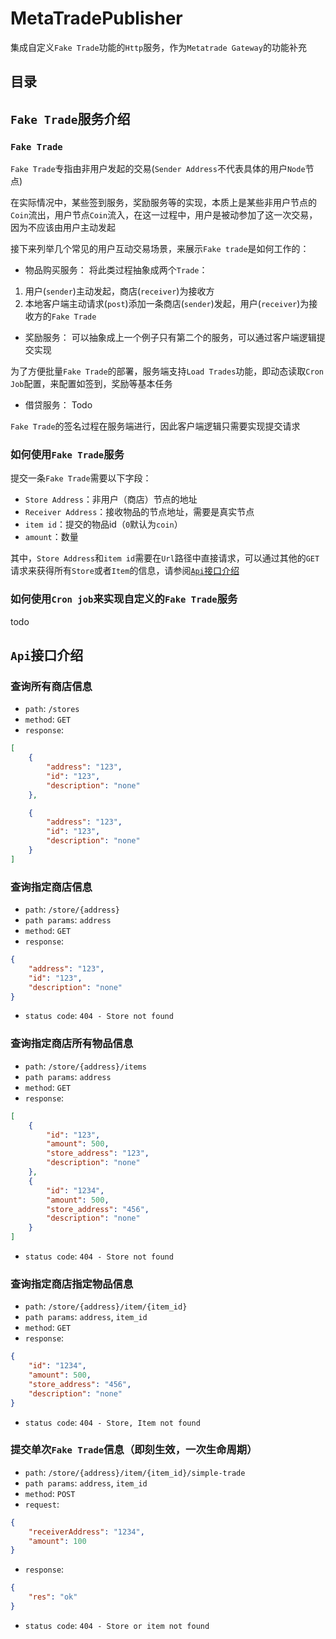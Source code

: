 # MetaTradePublisher
集成自定义`Fake Trade`功能的`Http`服务，作为`Metatrade Gateway`的功能补充

## 目录

## `Fake Trade`服务介绍
### `Fake Trade`
`Fake Trade`专指由非用户发起的交易(`Sender Address`不代表具体的用户`Node`节点)

在实际情况中，某些签到服务，奖励服务等的实现，本质上是某些非用户节点的`Coin`流出，用户节点`Coin`流入，在这一过程中，用户是被动参加了这一次交易，因为不应该由用户主动发起

接下来列举几个常见的用户互动交易场景，来展示`Fake trade`是如何工作的：
- 物品购买服务：
将此类过程抽象成两个`Trade`：
1. 用户(`sender`)主动发起，商店(`receiver`)为接收方
2. 本地客户端主动请求(`post`)添加一条商店(`sender`)发起，用户(`receiver`)为接收方的`Fake Trade`

- 奖励服务：
可以抽象成上一个例子只有第二个的服务，可以通过客户端逻辑提交实现

为了方便批量`Fake Trade`的部署，服务端支持`Load Trades`功能，即动态读取`Cron Job`配置，来配置如签到，奖励等基本任务

- 借贷服务：
Todo

`Fake Trade`的签名过程在服务端进行，因此客户端逻辑只需要实现提交请求

### 如何使用`Fake Trade`服务
提交一条`Fake Trade`需要以下字段：
- `Store Address`：非用户（商店）节点的地址
- `Receiver Address`：接收物品的节点地址，需要是真实节点
- `item id`：提交的物品id（`0`默认为`coin`）
- `amount`：数量

其中，`Store Address`和`item id`需要在`Url`路径中直接请求，可以通过其他的`GET`请求来获得所有`Store`或者`Item`的信息，请参阅[`Api`接口介绍](#`Api`接口介绍)

### 如何使用`Cron job`来实现自定义的`Fake Trade`服务
todo

## `Api`接口介绍
### 查询所有商店信息
- `path`: `/stores`
- `method`: `GET`
- `response`:
```json
[
    {
        "address": "123", 
        "id": "123",
        "description": "none"
    },

    {
        "address": "123", 
        "id": "123",
        "description": "none"
    }
]
```

### 查询指定商店信息
- `path`: `/store/{address}`
- `path params`: `address`
- `method`: `GET`
- `response`:
```json
{
    "address": "123", 
    "id": "123",
    "description": "none"
}
```
- `status code`: `404 - Store not found`

### 查询指定商店所有物品信息
- `path`: `/store/{address}/items`
- `path params`: `address`
- `method`: `GET`
- `response`:
```json
[
    {
        "id": "123",
        "amount": 500,
        "store_address": "123", 
        "description": "none"
    },
    {
        "id": "1234",
        "amount": 500,
        "store_address": "456", 
        "description": "none"
    }
]
```
- `status code`: `404 - Store not found`

### 查询指定商店指定物品信息
- `path`: `/store/{address}/item/{item_id}`
- `path params`: `address`, `item_id`
- `method`: `GET`
- `response`:
```json
{
    "id": "1234",
    "amount": 500,
    "store_address": "456", 
    "description": "none"
}
```
- `status code`: `404 - Store, Item not found`

### 提交单次`Fake Trade`信息（即刻生效，一次生命周期）
- `path`: `/store/{address}/item/{item_id}/simple-trade`
- `path params`: `address`, `item_id`
- `method`: `POST`
- `request`:
```json
{
    "receiverAddress": "1234",
    "amount": 100
}
```
- `response`:
```json
{
    "res": "ok"
}
```
- `status code`: `404 - Store or item not found`